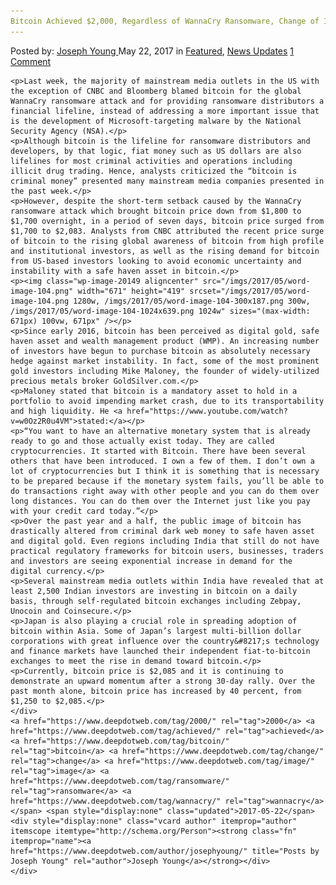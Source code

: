 ```yaml
---
Bitcoin Achieved $2,000, Regardless of WannaCry Ransomware, Change of Image?
---
```

<article class="post-listing post-20148 post type-post status-publish format-standard has-post-thumbnail hentry  tag-4231 tag-achieved tag-bitcoin tag-change tag-image tag-ransomware tag-wannacry">
    <div class="post-inner">
        <span>Posted by: <a href="https://www.deepdotweb.com/author/josephyoung/" title="">Joseph Young </a></span>
    <span>May 22, 2017</span>
    <span>in <a href="https://www.deepdotweb.com/category/deepdot-news/" rel="category tag">Featured</a>, <a href="https://www.deepdotweb.com/category/news-updates/" rel="category tag">News Updates</a></span>
    <span><a href="https://www.deepdotweb.com/2017/05/22/bitcoin-achieved-2000-regardless-wannacry-ransomware-change-image/#comments">1 Comment</a></span>
    </p>
    <div class="clear"></div>
    
    <p>Last week, the majority of mainstream media outlets in the US with the exception of CNBC and Bloomberg blamed bitcoin for the global WannaCry ransomware attack and for providing ransomware distributors a financial lifeline, instead of addressing a more important issue that is the development of Microsoft-targeting malware by the National Security Agency (NSA).</p>
    <p>Although bitcoin is the lifeline for ransomware distributors and developers, by that logic, fiat money such as US dollars are also lifelines for most criminal activities and operations including illicit drug trading. Hence, analysts criticized the “bitcoin is criminal money” presented many mainstream media companies presented in the past week.</p>
    <p>However, despite the short-term setback caused by the WannaCry ransomware attack which brought bitcoin price down from $1,800 to $1,700 overnight, in a period of seven days, bitcoin price surged from $1,700 to $2,083. Analysts from CNBC attributed the recent price surge of bitcoin to the rising global awareness of bitcoin from high profile and institutional investors, as well as the rising demand for bitcoin from US-based investors looking to avoid economic uncertainty and instability with a safe haven asset in bitcoin.</p>
    <p><img class="wp-image-20149 aligncenter" src="/imgs/2017/05/word-image-104.png" width="671" height="419" srcset="/imgs/2017/05/word-image-104.png 1280w, /imgs/2017/05/word-image-104-300x187.png 300w, /imgs/2017/05/word-image-104-1024x639.png 1024w" sizes="(max-width: 671px) 100vw, 671px" /></p>
    <p>Since early 2016, bitcoin has been perceived as digital gold, safe haven asset and wealth management product (WMP). An increasing number of investors have begun to purchase bitcoin as absolutely necessary hedge against market instability. In fact, some of the most prominent gold investors including Mike Maloney, the founder of widely-utilized precious metals broker GoldSilver.com.</p>
    <p>Maloney stated that bitcoin is a mandatory asset to hold in a portfolio to avoid impending market crash, due to its transportability and high liquidity. He <a href="https://www.youtube.com/watch?v=w0Oz2R0u4VM">stated:</a></p>
    <p>“You want to have an alternative monetary system that is already ready to go and those actually exist today. They are called cryptocurrencies. It started with Bitcoin. There have been several others that have been introduced. I own a few of them. I don’t own a lot of cryptocurrencies but I think it is something that is necessary to be prepared because if the monetary system fails, you’ll be able to do transactions right away with other people and you can do them over long distances. You can do them over the Internet just like you pay with your credit card today.”</p>
    <p>Over the past year and a half, the public image of bitcoin has drastically altered from criminal dark web money to safe haven asset and digital gold. Even regions including India that still do not have practical regulatory frameworks for bitcoin users, businesses, traders and investors are seeing exponential increase in demand for the digital currency.</p>
    <p>Several mainstream media outlets within India have revealed that at least 2,500 Indian investors are investing in bitcoin on a daily basis, through self-regulated bitcoin exchanges including Zebpay, Unocoin and Coinsecure.</p>
    <p>Japan is also playing a crucial role in spreading adoption of bitcoin within Asia. Some of Japan’s largest multi-billion dollar corporations with great influence over the country&#8217;s technology and finance markets have launched their independent fiat-to-bitcoin exchanges to meet the rise in demand toward bitcoin.</p>
    <p>Currently, bitcoin price is $2,085 and it is continuing to demonstrate an upward momentum after a strong 30-day rally. Over the past month alone, bitcoin price has increased by 40 percent, from $1,250 to $2,085.</p>
    </div>
    <a href="https://www.deepdotweb.com/tag/2000/" rel="tag">2000</a> <a href="https://www.deepdotweb.com/tag/achieved/" rel="tag">achieved</a> <a href="https://www.deepdotweb.com/tag/bitcoin/" rel="tag">bitcoin</a> <a href="https://www.deepdotweb.com/tag/change/" rel="tag">change</a> <a href="https://www.deepdotweb.com/tag/image/" rel="tag">image</a> <a href="https://www.deepdotweb.com/tag/ransomware/" rel="tag">ransomware</a> <a href="https://www.deepdotweb.com/tag/wannacry/" rel="tag">wannacry</a></span> <span style="display:none" class="updated">2017-05-22</span>
    <div style="display:none" class="vcard author" itemprop="author" itemscope itemtype="http://schema.org/Person"><strong class="fn" itemprop="name"><a href="https://www.deepdotweb.com/author/josephyoung/" title="Posts by Joseph Young" rel="author">Joseph Young</a></strong></div>
    </div>
</article>

